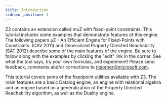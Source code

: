 ```yaml
---
title: Introduction
sidebar_position: 1
---
```


Z3 contains an extension called muZ with fixed-point constraints. This tutorial includes some examples that demonstrate features of this engine. The following papers μZ - An Efficient Engine for Fixed-Points with Constraints. (CAV 2011) and Generalized Property Directed Reachability (SAT 2012) describe some of the main features of the engine. Be sure to follow along with the examples by clicking the "edit" link in the corner. See what the tool says, try your own formulas, and experiment! Please send feedback, comments and/or corrections to nbjorner@microsoft.com.

This tutorial covers some of the fixedpoint utilities available with Z3. The main features are a basic Datalog engine, an engine with relational algebra and an engine based on a generalization of the Property Directed Reachability algorithm, as well as the Duality engine.
